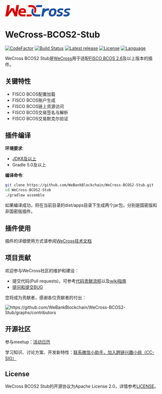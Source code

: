 ![](./docs/images/menu_logo_wecross.png)

# WeCross-BCOS2-Stub

[![CodeFactor](https://www.codefactor.io/repository/github/webankblockchain/WeCross-BCOS2-Stub/badge)](https://www.codefactor.io/repository/github/webankblockchain/WeCross-BCOS2-Stub) [![Build Status](https://travis-ci.org/WeBankBlockchain/WeCross-BCOS2-Stub.svg?branch=dev)](https://travis-ci.org/WeBankBlockchain/WeCross-BCOS2-Stub) [![Latest release](https://img.shields.io/github/release/WeBankBlockchain/WeCross-BCOS2-Stub.svg)](https://github.com/WeBankBlockchain/WeCross-BCOS2-Stub/releases/latest)
[![License](https://img.shields.io/github/license/WeBankBlockchain/WeCross-BCOS2-Stub)](https://www.apache.org/licenses/LICENSE-2.0) [![Language](https://img.shields.io/badge/Language-Java-blue.svg)](https://www.java.com)

WeCross BCOS2 Stub是[WeCross](https://github.com/WeBankBlockchain/WeCross)用于适配[FISCO BCOS 2.6](https://github.com/FISCO-BCOS/FISCO-BCOS)及以上版本的插件。

## 关键特性

- FISCO BCOS配置加载
- FISCO BCOS账户生成
- FISCO BCOS链上资源访问
- FISCO BCOS交易签名与解析
- FISCO BCOS交易默克尔验证

## 插件编译

**环境要求**:

  - [JDK8及以上](https://www.oracle.com/java/technologies/javase-downloads.html)
  - Gradle 5.0及以上

**编译命令**:

```bash
git clone https://github.com/WeBankBlockchain/WeCross-BCOS2-Stub.git
cd WeCross-BCOS2-Stub
./gradlew assemble
```
如果编译成功，将在当前目录的dist/apps目录下生成两个jar包，分别是国密版和非国密版插件。

## 插件使用

插件的详细使用方式请参阅[WeCross技术文档](https://wecross.readthedocs.io/zh_CN/latest/docs/stubs/bcos.html#id2)

## 项目贡献

欢迎参与WeCross社区的维护和建设：

- 提交代码(Pull requests)，可参考[代码贡献流程](CONTRIBUTING.md)以及[wiki指南](https://github.com/WeBankBlockchain/WeCross/wiki/%E8%B4%A1%E7%8C%AE%E4%BB%A3%E7%A0%81)
- [提问和提交BUG](https://github.com/WeBankBlockchain/WeCross/issues/new)

您将成为贡献者，感谢各位贡献者的付出：

<img src="https://contrib.rocks/image?repo=WeBankBlockchain/WeCross-BCOS2-Stub" alt="https://github.com/WeBankBlockchain/WeCross-BCOS2-Stub/graphs/contributors" style="zoom:100%;" />

## 开源社区

参与meetup：[活动日历](https://github.com/WeBankBlockchain/WeCross/wiki#%E6%B4%BB%E5%8A%A8%E6%97%A5%E5%8E%86)

学习知识、讨论方案、开发新特性：[联系微信小助手，加入跨链兴趣小组（CC-SIG）](https://wecross.readthedocs.io/zh_CN/latest/docs/community/cc-sig.html#id3)

## License

WeCross BCOS2 Stub的开源协议为Apache License 2.0，详情参考[LICENSE](./LICENSE)。
